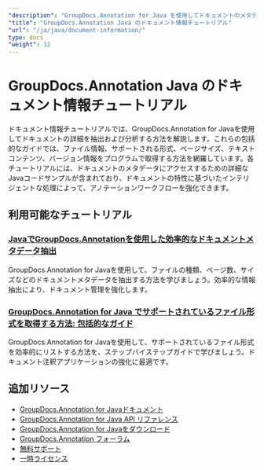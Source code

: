 ```yaml
---
"description": "GroupDocs.Annotation for Java を使用してドキュメントのメタデータ、ページ情報、ドキュメントのプロパティにアクセスするための完全なチュートリアル。"
"title": "GroupDocs.Annotation Java のドキュメント情報チュートリアル"
"url": "/ja/java/document-information/"
type: docs
"weight": 12
---
```


# GroupDocs.Annotation Java のドキュメント情報チュートリアル

ドキュメント情報チュートリアルでは、GroupDocs.Annotation for Javaを使用してドキュメントの詳細を抽出および分析する方法を解説します。これらの包括的なガイドでは、ファイル情報、サポートされる形式、ページサイズ、テキストコンテンツ、バージョン情報をプログラムで取得する方法を網羅しています。各チュートリアルには、ドキュメントのメタデータにアクセスするための詳細なJavaコードサンプルが含まれており、ドキュメントの特性に基づいたインテリジェントな処理によって、アノテーションワークフローを強化できます。

## 利用可能なチュートリアル

### [JavaでGroupDocs.Annotationを使用した効率的なドキュメントメタデータ抽出](./groupdocs-annotation-java-document-info-extraction/)
GroupDocs.Annotation for Javaを使用して、ファイルの種類、ページ数、サイズなどのドキュメントメタデータを抽出する方法を学びましょう。効率的な情報抽出により、ドキュメント管理を強化します。

### [GroupDocs.Annotation for Java でサポートされているファイル形式を取得する方法: 包括的なガイド](./groupdocs-annotation-java-supported-formats/)
GroupDocs.Annotation for Javaを使用して、サポートされているファイル形式を効率的にリストする方法を、ステップバイステップガイドで学びましょう。ドキュメント注釈アプリケーションの強化に最適です。

## 追加リソース

- [GroupDocs.Annotation for Javaドキュメント](https://docs.groupdocs.com/annotation/java/)
- [GroupDocs.Annotation for Java API リファレンス](https://reference.groupdocs.com/annotation/java/)
- [GroupDocs.Annotation for Javaをダウンロード](https://releases.groupdocs.com/annotation/java/)
- [GroupDocs.Annotation フォーラム](https://forum.groupdocs.com/c/annotation)
- [無料サポート](https://forum.groupdocs.com/)
- [一時ライセンス](https://purchase.groupdocs.com/temporary-license/)